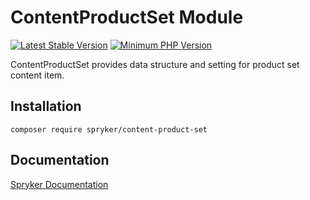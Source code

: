 # ContentProductSet Module
[![Latest Stable Version](https://poser.pugx.org/spryker/content-product-set/v/stable.svg)](https://packagist.org/packages/spryker/content-product-set)
[![Minimum PHP Version](https://img.shields.io/badge/php-%3E%3D%207.3-8892BF.svg)](https://php.net/)

ContentProductSet provides data structure and setting for product set content item.

## Installation

```
composer require spryker/content-product-set
```

## Documentation

[Spryker Documentation](https://documentation.spryker.com/module_guide/overview.htm)
